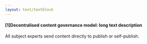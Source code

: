 ```yaml
---
layout: text/textblock
---
```

#### [1]Decentralised content governance model: long text description
All subject experts send content directly to publish or self-publish.

